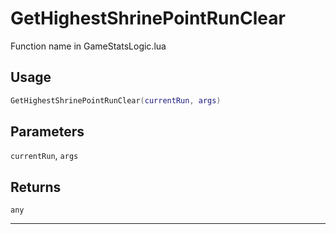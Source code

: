 # GetHighestShrinePointRunClear
Function name in GameStatsLogic.lua
## Usage
```lua
GetHighestShrinePointRunClear(currentRun, args)
```
## Parameters
`currentRun`, `args`
## Returns
`any`

---